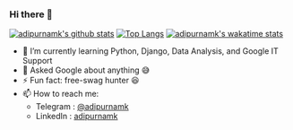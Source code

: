 ### Hi there 👋

<!--
**adipurnamk/adipurnamk** is a ✨ _special_ ✨ repository because its `README.md` (this file) appears on your GitHub profile.

Here are some ideas to get you started:

- 🔭 I’m currently working on ...
- 👯 I’m looking to collaborate on ...
- 🤔 I’m looking for help with ...
- 😄 Pronouns: ...

-->

[![adipurnamk's github stats](https://github-readme-stats.vercel.app/api?username=adipurnamk&count_private=true&show_icons=true&hide=issues)](https://github.com/anuraghazra/github-readme-stats)
[![Top Langs](https://github-readme-stats.vercel.app/api/top-langs/?username=adipurnamk&layout=compact)](https://github.com/anuraghazra/github-readme-stats)
[![adipurnamk's wakatime stats](https://github-readme-stats.vercel.app/api/wakatime?username=adipurnamk)](https://github.com/anuraghazra/github-readme-stats)

- 🌱 I’m currently learning Python, Django, Data Analysis, and Google IT Support
- 💬 Asked Google about anything :sweat_smile:
- ⚡ Fun fact: free-swag hunter :satisfied:
- 📫 How to reach me: 
  - Telegram : [@adipurnamk](https://t.me/adipurnamk)
  - LinkedIn : [adipurnamk](https://www.linkedin.com/in/adipurnamk/)
  
<!--
github readme stats
Credit: https://github.com/anuraghazra/github-readme-stats#github-stats-card
-->
